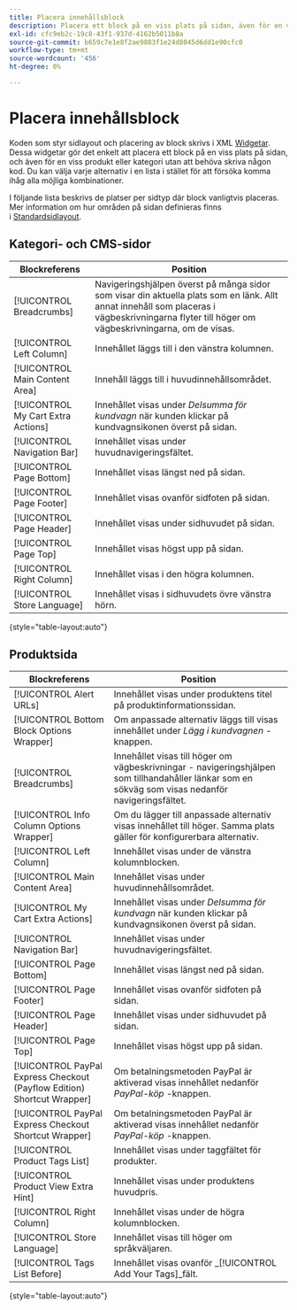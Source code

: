 ```yaml
---
title: Placera innehållsblock
description: Placera ett block på en viss plats på sidan, även för en viss produkt eller kategori, utan att behöva skriva någon kod
exl-id: cfc9eb2c-19c8-43f1-937d-4162b5011b8a
source-git-commit: b659c7e1e8f2ae9883f1e24d8045d6dd1e90cfc0
workflow-type: tm+mt
source-wordcount: '456'
ht-degree: 0%

---
```


# Placera innehållsblock

Koden som styr sidlayout och placering av block skrivs i XML [Widgetar](widgets.md). Dessa widgetar gör det enkelt att placera ett block på en viss plats på sidan, och även för en viss produkt eller kategori utan att behöva skriva någon kod. Du kan välja varje alternativ i en lista i stället för att försöka komma ihåg alla möjliga kombinationer.

I följande lista beskrivs de platser per sidtyp där block vanligtvis placeras. Mer information om hur områden på sidan definieras finns i [Standardsidlayout](page-layout.md#standard-page-layouts).

## Kategori- och CMS-sidor

| Blockreferens | Position |
|----------|-------- |
| [!UICONTROL Breadcrumbs] | Navigeringshjälpen överst på många sidor som visar din aktuella plats som en länk. Allt annat innehåll som placeras i vägbeskrivningarna flyter till höger om vägbeskrivningarna, om de visas. |
| [!UICONTROL Left Column] | Innehållet läggs till i den vänstra kolumnen. |
| [!UICONTROL Main Content Area] | Innehåll läggs till i huvudinnehållsområdet. |
| [!UICONTROL My Cart Extra Actions] | Innehållet visas under _Delsumma för kundvagn_ när kunden klickar på kundvagnsikonen överst på sidan. |
| [!UICONTROL Navigation Bar] | Innehållet visas under huvudnavigeringsfältet. |
| [!UICONTROL Page Bottom] | Innehållet visas längst ned på sidan. |
| [!UICONTROL Page Footer] | Innehållet visas ovanför sidfoten på sidan. |
| [!UICONTROL Page Header] | Innehållet visas under sidhuvudet på sidan. |
| [!UICONTROL Page Top] | Innehållet visas högst upp på sidan. |
| [!UICONTROL Right Column] | Innehållet visas i den högra kolumnen. |
| [!UICONTROL Store Language] | Innehållet visas i sidhuvudets övre vänstra hörn. |

{style="table-layout:auto"}

## Produktsida

| Blockreferens | Position |
|----------|-------- |
| [!UICONTROL Alert URLs] | Innehållet visas under produktens titel på produktinformationssidan. |
| [!UICONTROL Bottom Block Options Wrapper] | Om anpassade alternativ läggs till visas innehållet under _Lägg i kundvagnen_ -knappen. |
| [!UICONTROL Breadcrumbs] | Innehållet visas till höger om vägbeskrivningar - navigeringshjälpen som tillhandahåller länkar som en sökväg som visas nedanför navigeringsfältet. |
| [!UICONTROL Info Column Options Wrapper] | Om du lägger till anpassade alternativ visas innehållet till höger. Samma plats gäller för konfigurerbara alternativ. |
| [!UICONTROL Left Column] | Innehållet visas under de vänstra kolumnblocken. |
| [!UICONTROL Main Content Area] | Innehållet visas under huvudinnehållsområdet. |
| [!UICONTROL My Cart Extra Actions] | Innehållet visas under _Delsumma för kundvagn_ när kunden klickar på kundvagnsikonen överst på sidan. |
| [!UICONTROL Navigation Bar] | Innehållet visas under huvudnavigeringsfältet. |
| [!UICONTROL Page Bottom] | Innehållet visas längst ned på sidan. |
| [!UICONTROL Page Footer] | Innehållet visas ovanför sidfoten på sidan. |
| [!UICONTROL Page Header] | Innehållet visas under sidhuvudet på sidan. |
| [!UICONTROL Page Top] | Innehållet visas högst upp på sidan. |
| [!UICONTROL PayPal Express Checkout (Payflow Edition) Shortcut Wrapper] | Om betalningsmetoden PayPal är aktiverad visas innehållet nedanför _PayPal-köp_ -knappen. |
| [!UICONTROL PayPal Express Checkout Shortcut Wrapper] | Om betalningsmetoden PayPal är aktiverad visas innehållet nedanför _PayPal-köp_ -knappen. |
| [!UICONTROL Product Tags List] | Innehållet visas under taggfältet för produkter. |
| [!UICONTROL Product View Extra Hint] | Innehållet visas under produktens huvudpris. |
| [!UICONTROL Right Column] | Innehållet visas under de högra kolumnblocken. |
| [!UICONTROL Store Language] | Innehållet visas till höger om språkväljaren. |
| [!UICONTROL Tags List Before] | Innehållet visas ovanför _[!UICONTROL Add Your Tags]_fält. |

{style="table-layout:auto"}
